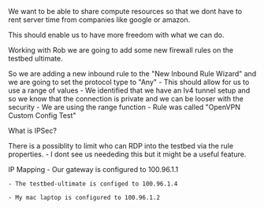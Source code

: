We want to be able to share compute resources so that we dont have to rent server time from companies like google or amazon. 

This should enable us to have more freedom with what we can do. 

Working with Rob we are going to add some new firewall rules on the testbed ultimate.

So we are adding a new inbound rule to the "New Inbound Rule Wizard" and we are going to set the protocol type to "Any"
    - This should allow for us to use a range of values
    - We identified that we have an Iv4 tunnel setup and so we know that the connection is private and we can be looser with the security
    - We are using the range function 
    - Rule was called "OpenVPN Custom Config Test"

What is IPSec? 


There is a possiblity to limit who can RDP into the testbed via the rule properties.
    - I dont see us neededing this but it might be a useful feature.


IP Mapping 
    - Our gateway is configured to 100.96.1.1

    - The testbed-ultimate is configed to 100.96.1.4

    - My mac laptop is configured to 100.96.1.2

